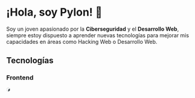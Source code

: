 # ¡Hola, soy Pylon! 👋

Soy un joven apasionado por la **Ciberseguridad** y el **Desarrollo Web**, siempre estoy dispuesto a aprender nuevas tecnologías para mejorar mis capacidades en áreas como Hacking Web o Desarrollo Web.

## Tecnologías

### Frontend
<img align='left' src='images/tecnologias/bash.svg' width='2%'>  
